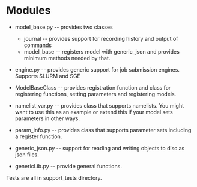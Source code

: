 
# Modules

* model_base.py -- provides two classes 
   * journal -- provides support for recording history and output of commands
   * model_base -- registers model with generic_json and provides minimum methods needed by that.


* engine.py -- provides generic support for job submission engines. 
     Supports SLURM and SGE

* ModelBaseClass -- provides registration function and class for registering functions, setting parameters and registering models. 

* namelist_var.py -- provides class that supports namelists. You might want to use this as an example or extend this if your model sets parameters in other ways.

* param_info.py -- provides class that supports parameter sets including a register function.

* generic_json.py -- support for reading and writing objects to disc as json files.

* genericLib.py -- provide general functions.

Tests are all in support_tests directory.